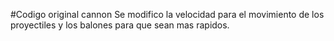 #Codigo original cannon
Se modifico la velocidad para el movimiento de los proyectiles y los balones para que sean mas rapidos.
